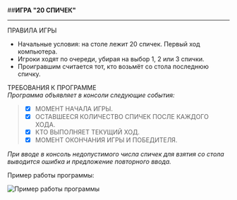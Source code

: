 ##**ИГРА \"20 СПИЧЕК\"**  
__________________________  
ПРАВИЛА ИГРЫ  
- Начальные условия: на столе лежит 20 спичек. Первый ход компьютера.   
- Игроки ходят по очереди, убирая на выбор 1, 2 или 3 спички.  
- Проигравшим считается тот, кто возьмёт со стола последнюю спичку.  
   
ТРЕБОВАНИЯ К ПРОГРАММЕ  
*Программа объявляет в консоли следующие события:*  
>- [x] МОМЕНТ НАЧАЛА ИГРЫ.  
>- [x] ОСТАВШЕЕСЯ КОЛИЧЕСТВО СПИЧЕК ПОСЛЕ КАЖДОГО ХОДА.  
>- [x] КТО ВЫПОЛНЯЕТ ТЕКУЩИЙ ХОД.  
>- [x] МОМЕНТ ОКОНЧАНИЯ ИГРЫ И ПОБЕДИТЕЛЯ.  
  
  
*При вводе в консоль недопустимого числа спичек для взятия со стола выводится ошибка и предложение повторного ввода.*
  
Пример работы программы:
  
![Пример работы программы](https://java-online-course.github.io/course/materials/20_matches/img/out-example.png)
